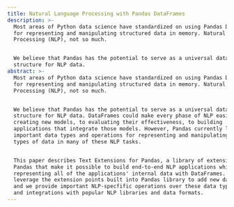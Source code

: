 ```yaml
---
title: Natural Language Processing with Pandas DataFrames
description: >-
  Most areas of Python data science have standardized on using Pandas DataFrames
  for representing and manipulating structured data in memory. Natural Language
  Processing (NLP), not so much.


  We believe that Pandas has the potential to serve as a universal data
  structure for NLP data.
abstract: >-
  Most areas of Python data science have standardized on using Pandas DataFrames
  for representing and manipulating structured data in memory. Natural Language
  Processing (NLP), not so much.


  We believe that Pandas has the potential to serve as a universal data
  structure for NLP data. DataFrames could make every phase of NLP easier, from
  creating new models, to evaluating their effectiveness, to building
  applications that integrate those models. However, Pandas currently lacks
  important data types and operations for representing and manipulating crucial
  types of data in many of these NLP tasks.


  This paper describes Text Extensions for Pandas, a library of extensions to
  Pandas that make it possible to build end-to-end NLP applications while
  representing all of the applications' internal data with DataFrames. We
  leverage the extension points built into Pandas library to add new data types,
  and we provide important NLP-specfific operations over these data types and
  and integrations with popular NLP libraries and data formats.
---
```


